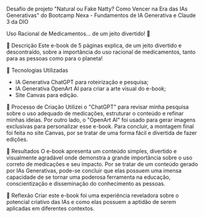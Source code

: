 Desafio de projeto "Natural ou Fake Natty? Como Vencer na Era das IAs Generativas" do Bootcamp Nexa - Fundamentos de IA Generativa e Claude 3 da DIO

Uso Racional de Medicamentos... de um jeito divertido! 💊

📒 Descrição
 Este e-book de 5 páginas explica, de um jeito divertido e descontraído, sobre a importância do uso racional de medicamentos, tanto para as pessoas como para o planeta!

🤖 Tecnologias Utilizadas
- IA Generativa ChatGPT para roteirização e pesquisa;
- IA Generativa OpenArt AI para criar a arte visual do e-book;
- Site Canvas para edição.

🧐 Processo de Criação
 Utilizei o "ChatGPT" para revisar minha pesquisa sobre o uso adequado de medicações, estruturar o conteúdo e refinar minhas ideias. Por outro lado, o "OpenArt AI" foi usado para gerar imagens exclusivas para personalizar esse e-book.
Para concluir, a montagem final foi feita no site Canvas, por se tratar de uma forma fácil e divertida de fazer edições. 

🚀 Resultados
 O e-book apresenta um conteúdo simples, divertido e visualmente agradável onde demonstra a grande importância sobre o uso correto de medicações e seu impacto. Por se tratar de um conteúdo gerado por IAs Generativas, pode-se concluir
que elas possuem uma imensa capacidade de se tornar uma poderosa ferramenta na educação, conscientização e disseminação do conhecimento as pessoas.


💭 Reflexão
 Criar este e-book foi uma experiência reveladora sobre o potencial criativo das IAs e como elas possuem a aptidão de serem aplicadas em diferentes contextos.
